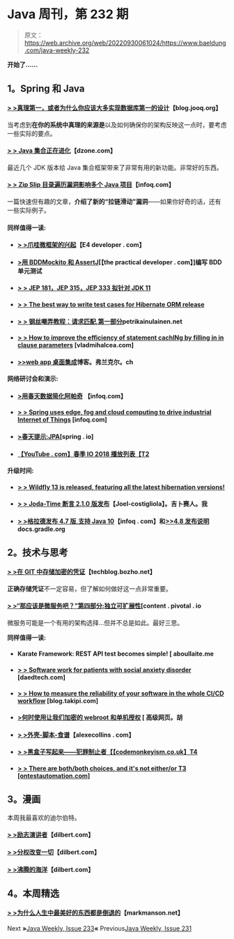 # Java 周刊，第 232 期

> 原文：<https://web.archive.org/web/20220930061024/https://www.baeldung.com/java-weekly-232>

**开始了……**

## 1。Spring 和 Java

#### [**> >真理第一，或者为什么你应该大多实现数据库第一的设计**](https://web.archive.org/web/20220629005149/https://blog.jooq.org/2018/06/06/truth-first-or-why-you-should-mostly-implement-database-first-designs/)【blog.jooq.org】

当考虑到**在你的系统中真理的来源是**以及如何确保你的架构反映这一点时，要考虑一些实际的要点。

#### [> > Java 集合正在进化](https://web.archive.org/web/20220629005149/https://dzone.com/articles/java-collections-are-evolving)【dzone.com】

最近几个 JDK 版本给 Java 集合框架带来了非常有用的新功能。非常好的东西。

#### [**> > Zip Slip 目录遍历漏洞影响多个 Java 项目**](https://web.archive.org/web/20220629005149/https://www.infoq.com/news/2018/06/zip-slip)【infoq.com】

一篇快速但有趣的文章，**介绍了新的“拉链滑动”漏洞**——如果你好奇的话，还有一些实际例子。

#### 同样值得一读:

*   #### [**> >爪哇微框架的兴起**](https://web.archive.org/web/20220629005149/https://www.e4developer.com/2018/06/02/the-rise-of-java-microframeworks/)【E4 developer . com】

*   #### [**>用 BDDMockito 和 AssertJ**](https://web.archive.org/web/20220629005149/https://thepracticaldeveloper.com/2018/05/10/write-bdd-unit-tests-with-bddmockito-and-assertj/)[【the practical developer . com】]编写 BDD 单元测试

*   #### [> > JEP 181，JEP 315，JEP 333 拟针对 JDK 11](https://web.archive.org/web/20220629005149/https://marxsoftware.blogspot.com/2018/05/jep181-jep315-and-jep333-jdk11.html)

*   #### [**> > The best way to write test cases for Hibernate ORM release**](https://web.archive.org/web/20220629005149/http://in.relation.to/2018/06/04/best-way-write-hibernate-orm-issue-test-case/)

*   #### [**> >** **钢丝嘲弄教程：请求匹配,第一部分**](https://web.archive.org/web/20220629005149/https://www.petrikainulainen.net/programming/testing/wiremock-tutorial-request-matching-part-one/)petrikainulainen.net

*   #### [**> > How to improve the efficiency of statement cachINg by filling in in clause parameters**](https://web.archive.org/web/20220629005149/https://vladmihalcea.com/improve-statement-caching-efficiency-in-clause-parameter-padding/) [vladmihalcea.com]

*   #### [**>>web app 桌面集成**](https://web.archive.org/web/20220629005149/https://blog.frankel.ch/webapps-desktop-integration/)博客。弗兰克尔。ch

**网络研讨会和演示:**

*   #### [**>用春天数据简化阿帕奇**](https://web.archive.org/web/20220629005149/https://www.infoq.com/presentations/apache-geode-spring-data-annotations) 【infoq.com】

*   #### [**> > Spring uses edge, fog and cloud computing to drive industrial Internet of Things**](https://web.archive.org/web/20220629005149/https://www.infoq.com/presentations/spring-iot-demo) [infoq.com]

*   #### [**>春天提示:JPA**](https://web.archive.org/web/20220629005149/https://spring.io/blog/2018/06/06/spring-tips-jpa)[spring . io]

*   #### [【YouTube . com】春季 IO 2018 播放列表【T2](https://web.archive.org/web/20220629005149/https://www.youtube.com/watch?v=s31kdh7Q7Hc&list=PLe6FX2SlkJdRCNFdhWgpRmJybXafo-Uqk)

**升级时间:**

*   #### [**> > Wildfly 13 is released, featuring all the latest hibernation versions!**](https://web.archive.org/web/20220629005149/http://in.relation.to/2018/05/31/WildFly13IntegratedLatestHibernate/)

*   #### [**> > Joda-Time 断言 2.1.0 版发布**](https://web.archive.org/web/20220629005149/https://joel-costigliola.github.io/assertj/assertj-joda-time.html#assertj-joda-time-2.1.0)【Joel-costigliola】。吉卜赛人。我

*   #### [**> >格拉德发布 4.7 版,支持 Java 10**](https://web.archive.org/web/20220629005149/https://www.infoq.com/news/2018/05/gradle-releases-version-4.7)【infoq . com】和[**>>4.8 发布说明**](https://web.archive.org/web/20220629005149/https://docs.gradle.org/4.8/release-notes.html)docs.gradle.org

## **2。技术**与思考

#### [**> >在 GIT 中存储加密的凭证**](https://web.archive.org/web/20220629005149/https://techblog.bozho.net/storing-encrypted-credentials-in-git/)【techblog.bozho.net】

**正确存储凭证**不一定容易，但了解如何做好这一点非常重要。

#### [**> >“那应该是微服务吧？”第四部分:独立可扩展性**](https://web.archive.org/web/20220629005149/https://content.pivotal.io/blog/should-that-be-a-microservice-part-4-independent-scalability)[content . pivotal . io

微服务可能是一个有用的架构选择…但并不总是如此。最好三思。

**同样值得一读:**

*   #### Karate Framework: REST API test becomes simple! [ aboullaite.me

*   #### [**> > Software work for patients with social anxiety disorder**](https://web.archive.org/web/20220629005149/https://daedtech.com/software-jobs-social-anxiety-sufferers/) [daedtech.com]

*   #### [**> > How to measure the reliability of your software in the whole CI/CD workflow**](https://web.archive.org/web/20220629005149/https://blog.takipi.com/how-to-measure-the-reliability-of-your-software-throughout-the-cicd-workflow/) [blog.takipi.com]

*   #### [**>何时使用让我们加密的 webroot 和单机授权**](https://web.archive.org/web/20220629005149/https://advancedweb.hu/2018/06/05/letsencrypt_webroot_vs_standalone/) [ 高级网页。胡

*   #### [**> >外壳-脚本-食谱**](https://web.archive.org/web/20220629005149/https://alexecollins.com/shell-scripting-recipes/)【alexecollins . com】

*   #### [**> >黑盒子写起来——犯罪制止者**【【codemonkeyism.co.uk】T4](https://web.archive.org/web/20220629005149/https://codemonkeyism.co.uk/htb-crimestoppers/)

*   #### [**> > There are both/both choices, and it's not either/or** T3 [ontestautomation.com]](https://web.archive.org/web/20220629005149/https://www.ontestautomation.com/on-choosing-both-and-not-either-or/)

## 3。漫画

本周我最喜欢的迪尔伯特。

#### [**> >励志演讲者**](https://web.archive.org/web/20220629005149/http://dilbert.com/strip/2018-06-01)【dilbert.com】

#### [> >分权改变一切](https://web.archive.org/web/20220629005149/http://dilbert.com/strip/2018-06-06)【dilbert.com】

#### [> >沸腾的海洋](https://web.archive.org/web/20220629005149/http://dilbert.com/strip/2018-06-05)【dilbert.com】

## 4。本周精选

#### [> >为什么人生中最美好的东西都是倒退的](https://web.archive.org/web/20220629005149/https://markmanson.net/why-the-best-things-in-life-are-all-backwards)【markmanson.net】

Next **»**[Java Weekly, Issue 233](/web/20220629005149/https://www.baeldung.com/java-weekly-233)**«** Previous[Java Weekly, Issue 231](/web/20220629005149/https://www.baeldung.com/java-weekly-231)